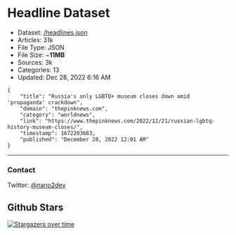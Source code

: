 # Headline Dataset

- Dataset: [/headlines.json](https://raw.githubusercontent.com/fwd/news/master/headlines.json) 
- Articles: 31k
- File Type: JSON
- File Size: ~**11MB**
- Sources: 3k
- Categories: 13
- Updated: Dec 28, 2022 6:16 AM

```
{
    "title": "Russia's only LGBTQ+ museum closes down amid 'propaganda' crackdown",
    "domain": "thepinknews.com",
    "category": "worldnews",
    "link": "https://www.thepinknews.com/2022/12/21/russian-lgbtq-history-museum-closes/",
    "timestamp": 1672203663,
    "published": "December 28, 2022 12:01 AM"
}
```

---

### Contact 

Twitter: [@nano2dev](https://twitter.com/nano2dev)

## Github Stars

[![Stargazers over time](https://starchart.cc/fwd/news.svg)](https://starchart.cc/fwd/news)
